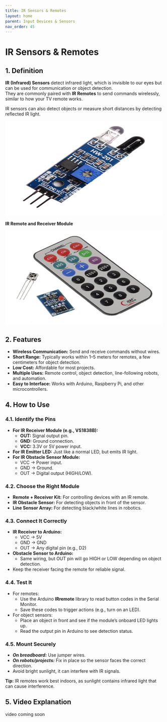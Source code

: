 ```yaml
---
title: IR Sensors & Remotes
layout: home
parent: Input Devices & Sensors
nav_order: 45
---
```



# IR Sensors & Remotes

## 1. Definition
**IR (Infrared) Sensors** detect infrared light, which is invisible to our eyes but can be used for communication or object detection.  
They are commonly paired with **IR Remotes** to send commands wirelessly, similar to how your TV remote works.  

IR sensors can also detect objects or measure short distances by detecting reflected IR light.

<img src="\images\IR-.webp" width="500" height="300" alt="IR sensor module">

**IR Remote and Receiver Module**

<img src="\images\51ZOAZKpNcL.jpg" width="500" height="300" alt="IR remote and receiver">

## 2. Features

- **Wireless Communication:** Send and receive commands without wires.
- **Short Range:** Typically works within 1–5 meters for remotes, a few centimeters for object detection.
- **Low Cost:** Affordable for most projects.
- **Multiple Uses:** Remote control, object detection, line-following robots, and automation.
- **Easy to Interface:** Works with Arduino, Raspberry Pi, and other microcontrollers.

## 4. How to Use

### 4.1. Identify the Pins
- **For IR Receiver Module (e.g., VS1838B):**
  - **OUT:** Signal output pin.
  - **GND:** Ground connection.
  - **VCC:** 3.3V or 5V power input.
- **For IR Emitter LED:** Just like a normal LED, but emits IR light.
- **For IR Obstacle Sensor Module:**
  - VCC → Power input.
  - GND → Ground.
  - OUT → Digital output (HIGH/LOW).

### 4.2. Choose the Right Module
- **Remote + Receiver Kit:** For controlling devices with an IR remote.
- **IR Obstacle Sensor:** For detecting objects in front of the sensor.
- **Line Sensor Array:** For detecting black/white lines in robotics.

### 4.3. Connect It Correctly
- **IR Receiver to Arduino:**
  - VCC → 5V
  - GND → GND
  - OUT → Any digital pin (e.g., D2)
- **Obstacle Sensor to Arduino:**
  - Same wiring, but OUT pin will go HIGH or LOW depending on object detection.
- Keep the receiver facing the remote for reliable signal.

### 4.4. Test It
- For remotes:
  - Use the Arduino **IRremote** library to read button codes in the Serial Monitor.
  - Save these codes to trigger actions (e.g., turn on an LED).
- For object sensors:
  - Place an object in front and see if the module’s onboard LED lights up.
  - Read the output pin in Arduino to see detection status.

### 4.5. Mount Securely
- ***On breadboard:*** Use jumper wires.
- ***On robots/projects:*** Fix in place so the sensor faces the correct direction.
- Avoid bright sunlight, it can interfere with IR signals.

 **Tip:** IR remotes work best indoors, as sunlight contains infrared light that can cause interference.

## 5. Video Explanation

video coming soon